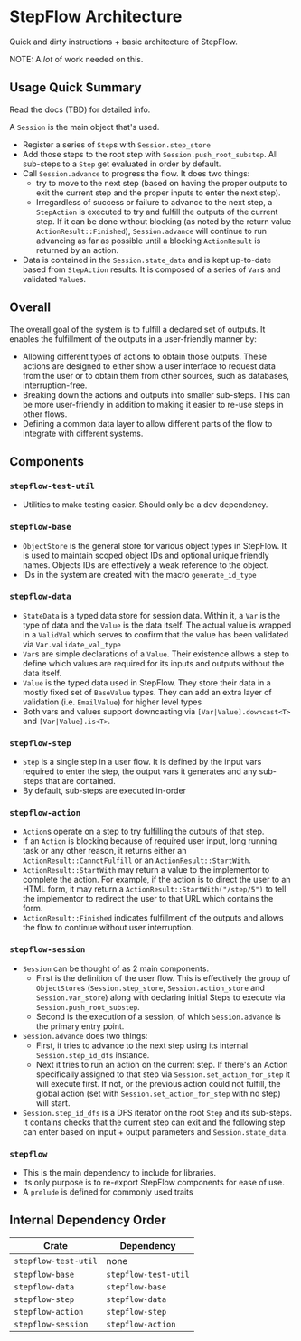 # StepFlow Architecture
Quick and dirty instructions + basic architecture of StepFlow. 

NOTE: A *lot* of work needed on this.

## Usage Quick Summary
Read the docs (TBD) for detailed info. 

A `Session` is the main object that's used. 
- Register a series of `Step`s with `Session.step_store`
- Add those steps to the root step with `Session.push_root_substep`. All sub-steps to a `Step` get evaluated in order by default.
- Call `Session.advance` to progress the flow. It does two things:
    - try to move to the next step (based on having the proper outputs to exit the current step and the proper inputs to enter the next step). 
    - Irregardless of success or failure to advance to the next step, a `StepAction` is executed to try and fulfill the outputs of the current step. If it can be done without blocking (as noted by the return value `ActionResult::Finished`), `Session.advance` will continue to run advancing as far as possible until a blocking `ActionResult` is returned by an action.
- Data is contained in the `Session.state_data` and is kept up-to-date based from `StepAction` results. It is composed of a series of `Var`s and validated `Value`s.

## Overall
The overall goal of the system is to fulfill a declared set of outputs. It enables the fulfillment of the outputs in a user-friendly manner by:
- Allowing different types of actions to obtain those outputs. These actions are designed to either show a user interface to request data from the user or to obtain them from other sources, such as databases, interruption-free.
- Breaking down the actions and outputs into smaller sub-steps. This can be more user-friendly in addition to making it easier to re-use steps in other flows.
- Defining a common data layer to allow different parts of the flow to integrate with different systems.


## Components

### `stepflow-test-util`
- Utilities to make testing easier. Should only be a dev dependency.

### `stepflow-base`
- `ObjectStore` is the general store for various object types in StepFlow. It is used to maintain scoped object IDs and optional unique friendly names. Objects IDs are effectively a weak reference to the object.
- IDs in the system are created with the macro `generate_id_type`

### `stepflow-data`
- `StateData` is a typed data store for session data. Within it, a `Var` is the type of data and the `Value` is the data itself. The actual value is wrapped in a `ValidVal` which serves to confirm that the value has been validated via `Var.validate_val_type`
- `Var`s are simple declarations of a `Value`. Their existence allows a step to define which values are required for its inputs and outputs without the data itself.
- `Value` is the typed data used in StepFlow. They store their data in a mostly fixed set of `BaseValue` types. They can add an extra layer of validation (i.e. `EmailValue`) for higher level types
- Both vars and values support downcasting via `[Var|Value].downcast<T>` and `[Var|Value].is<T>`.

### `stepflow-step`
- `Step` is a single step in a user flow. It is defined by the input vars required to enter the step, the output vars it generates and any sub-steps that are contained.
- By default, sub-steps are executed in-order

### `stepflow-action`
- `Action`s operate on a step to try fulfilling the outputs of that step.
- If an `Action` is blocking because of required user input, long running task or any other reason, it returns either an `ActionResult::CannotFulfill` or an `ActionResult::StartWith`.
- `ActionResult::StartWith` may return a value to the implementor to complete the action. For example, if the action is to direct the user to an HTML form, it may return a `ActionResult::StartWith("/step/5")` to tell the implementor to redirect the user to that URL which contains the form.
- `ActionResult::Finished` indicates fulfillment of the outputs and allows the flow to continue without user interruption.

### `stepflow-session`
- `Session` can be thought of as 2 main components. 
    - First is the definition of the user flow. This is effectively the group of `ObjectStore`s (`Session.step_store`, `Session.action_store` and `Session.var_store`) along with declaring initial Steps to execute via `Session.push_root_substep`.
    - Second is the execution of a session, of which `Session.advance` is the primary entry point.
- `Session.advance` does two things:
    - First, it tries to advance to the next step using its internal `Session.step_id_dfs` instance.
    - Next it tries to run an action on the current step. If there's an Action specifically assigned to that step via `Session.set_action_for_step` it will execute first. If not, or the previous action could not fulfill, the global action (set with `Session.set_action_for_step` with no step) will start.
- `Session.step_id_dfs` is a DFS iterator on the root `Step` and its sub-steps. It contains checks that the current step can exit and the following step can enter based on input + output parameters and `Session.state_data`.

### `stepflow`
- This is the main dependency to include for libraries. 
- Its only purpose is to re-export StepFlow components for ease of use.
- A `prelude` is defined for commonly used traits

## Internal Dependency Order

| Crate                | Dependency           |
| -------------------- | -------------------- |
| `stepflow-test-util` | none                 |
| `stepflow-base`      | `stepflow-test-util` |
| `stepflow-data`      | `stepflow-base`      |
| `stepflow-step`      | `stepflow-data`      |
| `stepflow-action`    | `stepflow-step`      |
| `stepflow-session`   | `stepflow-action`    |

